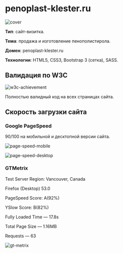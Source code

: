[cover]: https://github.com/RomanVolgasov/eps39/blob/master/img/cover.png
[w3c-achievement]: https://github.com/RomanVolgasov/eps39/blob/master/img/achievement/w3c-achievement.png
[page-speed-mobile]: https://github.com/RomanVolgasov/eps39/blob/master/img/achievement/PageSpeed-mobile.jpg
[page-speed-desktop]: https://github.com/RomanVolgasov/eps39/blob/master/img/achievement/PageSpeed-desktop.jpg
[gt-metrix]: https://github.com/RomanVolgasov/eps39/blob/master/img/achievement/gt-metrix.jpg

# penoplast-klester.ru

![cover]

__Тип__: сайт-визитка.

__Тема__: продажа и изготовление пенополистирола.

__Домен__: penoplast-klester.ru

__Технологии__: HTML5, CSS3, Bootstrap 3 (сетка), SASS.

## Валидация по W3C

![w3c-achievement]

Полностью валидный код на всех страницах сайта. 

## Скорость загрузки сайта

### Google PageSpeed

90/100 на мобильной и десктопной версии сайта.

![page-speed-mobile]

![page-speed-desktop]

### GTMetrix

Test Server Region: Vancouver, Canada

Firefox (Desktop) 53.0

PageSpeed Score: A(92%)

YSlow Score: B(82%)

Fully Loaded Time — 17.8s

Total Page Size — 1.16MB

Requests — 63

![gt-metrix]

